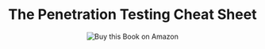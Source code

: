 <h1 align="center">The Penetration Testing Cheat Sheet</h1>
  
<p align="center">
<a href="https://www.amazon.com/dp/B0000C4M4T" target="_blank" style="text-decoration:none;">
    <img src="https://img.shields.io/badge/Buy%20on%20Amazon-%23FF9900?logo=amazon&logoColor=white&style=for-the-badge" alt="Buy this Book on Amazon"/>
  </a>
</p>
